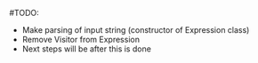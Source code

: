 #TODO:
- Make parsing of input string (constructor of Expression class)
- Remove Visitor from Expression
- Next steps will be after this is done
